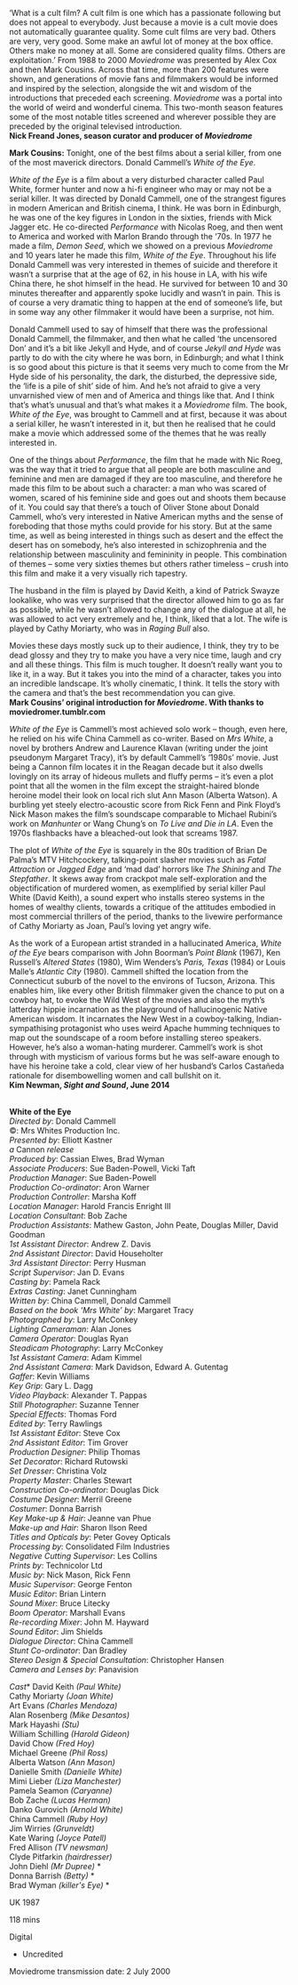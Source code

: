 
‘What is a cult film? A cult film is one which has a passionate following but does not appeal to everybody. Just because a movie is a cult movie does not automatically guarantee quality. Some cult films are very bad. Others are very, very good. Some make an awful lot of money at the box office. Others make no money at all. Some are considered quality films. Others are exploitation.’ From 1988 to 2000 _Moviedrome_ was presented by Alex Cox and then Mark Cousins. Across that time, more than 200 features were shown, and generations of movie fans and filmmakers would be informed and inspired by the selection, alongside the wit and wisdom of the introductions that preceded each screening. _Moviedrome_ was a portal into the world of weird and wonderful cinema. This two-month season features some of the most notable titles screened and wherever possible they are preceded by the original televised introduction.  
**Nick Freand Jones, season curator and producer  of _Moviedrome_**

**Mark Cousins:** Tonight, one of the best films about a serial killer, from one of the most maverick directors. Donald Cammell’s _White of the Eye_.

_White of the Eye_ is a film about a very disturbed character called Paul White, former hunter and now a hi-fi engineer who may or may not be a serial killer. It was directed by Donald Cammell, one of the strangest figures in modern American and British cinema, I think. He was born in Edinburgh, he was one of the key figures in London in the sixties, friends with Mick Jagger etc. He co-directed _Performance_ with Nicolas Roeg, and then went to America and worked with Marlon Brando through the ‘70s. In 1977 he made a film, _Demon Seed_, which we showed on a previous _Moviedrome_ and 10 years later he made this film, _White of the Eye_. Throughout his life Donald Cammell was very interested in themes of suicide and therefore it wasn’t a surprise that at the age of 62, in his house in LA, with his wife China there, he shot himself in the head. He survived for between 10 and 30 minutes thereafter and apparently spoke lucidly and wasn’t in pain. This is of course a very dramatic thing to happen at the end of someone’s life, but in some way any other filmmaker it would have been a surprise, not him.

Donald Cammell used to say of himself that there was the professional Donald Cammell, the filmmaker, and then what he called ‘the uncensored Don’ and it’s a bit like Jekyll and Hyde, and of course _Jekyll and Hyde_ was partly to do with the city where he was born, in Edinburgh; and what I think is so good about this picture is that it seems very much to come from the Mr Hyde side of his personality, the dark, the disturbed, the depressive side, the ‘life is a pile of shit’ side of him. And he’s not afraid to give a very unvarnished view of men and of America and things like that. And I think that’s what’s unusual and that’s what makes it a _Moviedrome_ film. The book, _White of the Eye_, was brought to Cammell and at first, because it was about a serial killer, he wasn’t interested in it, but then he realised that he could make a movie which addressed some of the themes that he was really interested in.

One of the things about _Performance_, the film that he made with Nic Roeg, was the way that it tried to argue that all people are both masculine and feminine and men are damaged if they are too masculine, and therefore he made this film to be about such a character: a man who was scared of women, scared of his feminine side and goes out and shoots them because of it. You could say that there’s a touch of Oliver Stone about Donald Cammell, who’s very interested in Native American myths and the sense of foreboding that those myths could provide for his story. But at the same time, as well as being interested in things such as desert and the effect the desert has on somebody, he’s also interested in schizophrenia and the relationship between masculinity and femininity in people. This combination of themes – some very sixties themes but others rather timeless – crush into this film and make it a very visually rich tapestry.

The husband in the film is played by David Keith, a kind of Patrick Swayze lookalike, who was very surprised that the director allowed him to go as far as possible, while he wasn’t allowed to change any of the dialogue at all, he was allowed to act very extremely and he, I think, liked that a lot. The wife is played by Cathy Moriarty, who was in _Raging Bull_ also.

Movies these days mostly suck up to their audience, I think, they try to be dead glossy and they try to make you have a very nice time, laugh and cry and all these things. This film is much tougher. It doesn’t really want you to like it, in a way. But it takes you into the mind of a character, takes you into an incredible landscape. It’s wholly cinematic, I think. It tells the story with the camera and that’s the best recommendation you can give.  
**Mark Cousins’ original introduction for _Moviedrome_. With thanks to moviedromer.tumblr.com**

_White of the Eye_ is Cammell’s most achieved solo work – though, even here, he relied on his wife China Cammell as co-writer. Based on _Mrs White_, a novel by brothers Andrew and Laurence Klavan (writing under the joint pseudonym Margaret Tracy), it’s by default Cammell’s ‘1980s’ movie. Just being a Cannon film locates it in the Reagan decade but it also dwells lovingly on its array of hideous mullets and fluffy perms – it’s even a plot point that all the women in the film except the straight-haired blonde heroine model their look on local rich slut Ann Mason (Alberta Watson). A burbling yet steely electro-acoustic score from Rick Fenn and Pink Floyd’s Nick Mason makes the film’s soundscape comparable to Michael Rubini’s work on _Manhunter_ or Wang Chung’s on _To Live and Die in LA_. Even the 1970s flashbacks have a bleached-out look that screams 1987.

The plot of _White of the Eye_ is squarely in the 80s tradition of Brian De Palma’s MTV Hitchcockery, talking-point slasher movies such as _Fatal Attraction_ or _Jagged Edge_ and ‘mad dad’ horrors like _The Shining_ and _The Stepfather_. It skews away from crackpot male self-exploration and the objectification of murdered women, as exemplified by serial killer Paul White (David Keith), a sound expert who installs stereo systems in the homes of wealthy clients, towards a critique of the attitudes embodied in most commercial thrillers of the period, thanks to the livewire performance of Cathy Moriarty as Joan, Paul’s loving yet angry wife.

As the work of a European artist stranded in a hallucinated America, _White of the Eye_ bears comparison with John Boorman’s _Point Blank_ (1967), Ken Russell’s _Altered States_ (1980), Wim Wenders’s _Paris, Texas_ (1984) or Louis Malle’s _Atlantic City_ (1980). Cammell shifted the location from the Connecticut suburb of the novel to the environs of Tucson, Arizona. This enables him, like every other British filmmaker given the chance to put on a cowboy hat, to evoke the Wild West of the movies and also the myth’s latterday hippie incarnation as the playground of hallucinogenic Native American wisdom. It incarnates the New West in a cowboy-talking, Indian-sympathising protagonist who uses weird Apache humming techniques to map out the soundscape of a room before installing stereo speakers. However, he’s also a woman-hating murderer. Cammell’s work is shot through with mysticism of various forms but he was self-aware enough to have his heroine take a cold, clear view of her husband’s Carlos Castañeda rationale for disembowelling women and call bullshit on it.  
**Kim Newman, _Sight and Sound_, June 2014**
<br><br>

**White of the Eye**  
_Directed by_: Donald Cammell  
©: Mrs Whites Production Inc.  
_Presented by_: Elliott Kastner  
_a_ Cannon _release_  
_Produced by_: Cassian Elwes, Brad Wyman  
_Associate Producers_: Sue Baden-Powell, Vicki Taft  
_Production Manager_: Sue Baden-Powell  
_Production Co-ordinator_: Aron Warner  
_Production Controller_: Marsha Koff  
_Location Manager_: Harold Francis Enright III  
_Location Consultant_: Bob Zache  
_Production Assistants_: Mathew Gaston,  John Peate, Douglas Miller, David Goodman  
_1st Assistant Director_: Andrew Z. Davis  
_2nd Assistant Director_: David Householter  
_3rd Assistant Director_: Perry Husman  
_Script Supervisor_: Jan D. Evans  
_Casting by_: Pamela Rack  
_Extras Casting_: Janet Cunningham  
_Written by_: China Cammell, Donald Cammell  
_Based on the book ‘Mrs White’ by_: Margaret Tracy  
_Photographed by_: Larry McConkey  
_Lighting Cameraman_: Alan Jones  
_Camera Operator_: Douglas Ryan  
_Steadicam Photography_: Larry McConkey  
_1st Assistant Camera_: Adam Kimmel  
_2nd Assistant Camera_: Mark Davidson,  Edward A. Gutentag  
_Gaffer_: Kevin Williams  
_Key Grip_: Gary L. Dagg  
_Video Playback_: Alexander T. Pappas  
_Still Photographer_: Suzanne Tenner  
_Special Effects_: Thomas Ford  
_Edited by_: Terry Rawlings  
_1st Assistant Editor_: Steve Cox  
_2nd Assistant Editor_: Tim Grover  
_Production Designer_: Philip Thomas  
_Set Decorator_: Richard Rutowski  
_Set Dresser_: Christina Volz  
_Property Master_: Charles Stewart  
_Construction Co-ordinator_: Douglas Dick  
_Costume Designer_: Merril Greene  
_Costumer_: Donna Barrish  
_Key Make-up & Hair_: Jeanne van Phue  
_Make-up and Hair_: Sharon Ilson Reed  
_Titles and Opticals by_: Peter Govey Opticals  
_Processing by_: Consolidated Film Industries  
_Negative Cutting Supervisor_: Les Collins  
_Prints by_: Technicolor Ltd  
_Music by_: Nick Mason, Rick Fenn  
_Music Supervisor_: George Fenton  
_Music Editor_: Brian Lintern  
_Sound Mixer_: Bruce Litecky  
_Boom Operator_: Marshall Evans  
_Re-recording Mixer_: John M. Hayward  
_Sound Editor_: Jim Shields  
_Dialogue Director_: China Cammell  
_Stunt Co-ordinator_: Dan Bradley  
_Stereo Design & Special Consultation_:  Christopher Hansen  
_Camera and Lenses by_: Panavision

*Cast**
David Keith _(Paul White)_  
Cathy Moriarty _(Joan White)_  
Art Evans _(Charles Mendoza)_  
Alan Rosenberg _(Mike Desantos)_  
Mark Hayashi _(Stu)_  
William Schilling _(Harold Gideon)_  
David Chow _(Fred Hoy)_  
Michael Greene _(Phil Ross)_  
Alberta Watson _(Ann Mason)_  
Danielle Smith _(Danielle White)_  
Mimi Lieber _(Liza Manchester)_  
Pamela Seamon _(Caryanne)_  
Bob Zache _(Lucas Herman)_  
Danko Gurovich _(Arnold White)_  
China Cammell _(Ruby Hoy)_  
Jim Wirries _(Grunveldt)_  
Kate Waring _(Joyce Patell)_  
Fred Allison _(TV newsman)_  
Clyde Pitfarkin _(hairdresser)_  
John Diehl _(Mr Dupree)_ *  
Donna Barrish _(Betty)_ *  
Brad Wyman _(killer's Eye)_ *

UK 1987

118 mins

Digital

* Uncredited

Moviedrome transmission date: 2 July 2000
<!--stackedit_data:
eyJoaXN0b3J5IjpbMTE0Nzg2MjM5MF19
-->